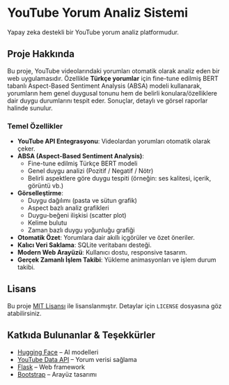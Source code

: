 ﻿# YouTube Yorum Analiz Sistemi

Yapay zeka destekli bir YouTube yorum analiz platformudur.

## Proje Hakkında

Bu proje, YouTube videolarındaki yorumları otomatik olarak analiz eden bir web uygulamasıdır. Özellikle **Türkçe yorumlar** için fine-tune edilmiş BERT tabanlı Aspect-Based Sentiment Analysis (ABSA) modeli kullanarak, yorumların hem genel duygusal tonunu hem de belirli konulara/özelliklere dair duygu durumlarını tespit eder. Sonuçlar, detaylı ve görsel raporlar halinde sunulur.

### Temel Özellikler

- **YouTube API Entegrasyonu**: Videolardan yorumları otomatik olarak çeker.
- **ABSA (Aspect-Based Sentiment Analysis)**:
  - Fine-tune edilmiş Türkçe BERT modeli
  - Genel duygu analizi (Pozitif / Negatif / Nötr)
  - Belirli aspektlere göre duygu tespiti (örneğin: ses kalitesi, içerik, görüntü vb.)
- **Görselleştirme**:
  - Duygu dağılımı (pasta ve sütun grafik)
  - Aspect bazlı analiz grafikleri
  - Duygu-beğeni ilişkisi (scatter plot)
  - Kelime bulutu
  - Zaman bazlı duygu yoğunluğu grafiği
- **Otomatik Özet**: Yorumlara dair akıllı içgörüler ve özet öneriler.
- **Kalıcı Veri Saklama**: SQLite veritabanı desteği.
- **Modern Web Arayüzü**: Kullanıcı dostu, responsive tasarım.
- **Gerçek Zamanlı İşlem Takibi**: Yükleme animasyonları ve işlem durum takibi.

## Lisans

Bu proje [MIT Lisansı](LICENSE) ile lisanslanmıştır. Detaylar için `LICENSE` dosyasına göz atabilirsiniz.

## Katkıda Bulunanlar & Teşekkürler

- [Hugging Face](https://huggingface.co/) – AI modelleri
- [YouTube Data API](https://developers.google.com/youtube/v3) – Yorum verisi sağlama
- [Flask](https://flask.palletsprojects.com/) – Web framework
- [Bootstrap](https://getbootstrap.com/) – Arayüz tasarımı

